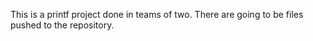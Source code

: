 This is a printf project done in teams of two.
There are going to be  files pushed to the repository.
